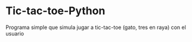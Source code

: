 # Tic-tac-toe-Python
Programa simple que simula jugar a tic-tac-toe (gato, tres en raya) con el usuario
